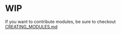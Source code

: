 # WIP

If you want to contribute modules, be sure to checkout [CREATING_MODULES.md](https://github.com/manjunaath5583/respectful_racoons/blob/main/CREATING_MODULES.md)
